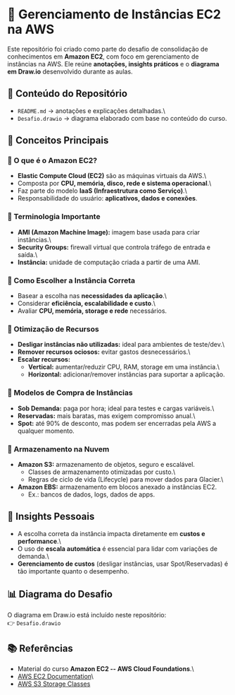 # 🚀 Gerenciamento de Instâncias EC2 na AWS

Este repositório foi criado como parte do desafio de consolidação de
conhecimentos em **Amazon EC2**, com foco em gerenciamento de instâncias
na AWS. Ele reúne **anotações, insights práticos** e o **diagrama em
Draw.io** desenvolvido durante as aulas.

## 📑 Conteúdo do Repositório

-   `README.md` → anotações e explicações detalhadas.\
-   `Desafio.drawio` → diagrama elaborado com base no conteúdo do curso.

## 📘 Conceitos Principais

### 🔹 O que é o Amazon EC2?

-   **Elastic Compute Cloud (EC2)** são as máquinas virtuais da AWS.\
-   Composta por **CPU, memória, disco, rede e sistema operacional**.\
-   Faz parte do modelo **IaaS (Infraestrutura como Serviço)**.\
-   Responsabilidade do usuário: **aplicativos, dados e conexões**.

### 🔹 Terminologia Importante

-   **AMI (Amazon Machine Image):** imagem base usada para criar
    instâncias.\
-   **Security Groups:** firewall virtual que controla tráfego de
    entrada e saída.\
-   **Instância:** unidade de computação criada a partir de uma AMI.

### 🔹 Como Escolher a Instância Correta

-   Basear a escolha nas **necessidades da aplicação**.\
-   Considerar **eficiência, escalabilidade e custo**.\
-   Avaliar **CPU, memória, storage e rede** necessários.

### 🔹 Otimização de Recursos

-   **Desligar instâncias não utilizadas:** ideal para ambientes de
    teste/dev.\
-   **Remover recursos ociosos:** evitar gastos desnecessários.\
-   **Escalar recursos:**
    -   **Vertical:** aumentar/reduzir CPU, RAM, storage em uma
        instância.\
    -   **Horizontal:** adicionar/remover instâncias para suportar a
        aplicação.

### 🔹 Modelos de Compra de Instâncias

-   **Sob Demanda:** paga por hora; ideal para testes e cargas
    variáveis.\
-   **Reservadas:** mais baratas, mas exigem compromisso anual.\
-   **Spot:** até 90% de desconto, mas podem ser encerradas pela AWS a
    qualquer momento.

### 🔹 Armazenamento na Nuvem

-   **Amazon S3:** armazenamento de objetos, seguro e escalável.
    -   Classes de armazenamento otimizadas por custo.\
    -   Regras de ciclo de vida (Lifecycle) para mover dados para
        Glacier.\
-   **Amazon EBS:** armazenamento em blocos anexado a instâncias EC2.
    -   Ex.: bancos de dados, logs, dados de apps.

## 📝 Insights Pessoais

-   A escolha correta da instância impacta diretamente em **custos e
    performance**.\
-   O uso de **escala automática** é essencial para lidar com variações
    de demanda.\
-   **Gerenciamento de custos** (desligar instâncias, usar
    Spot/Reservadas) é tão importante quanto o desempenho.

## 📊 Diagrama do Desafio

O diagrama em Draw.io está incluído neste repositório:\
👉 `Desafio.drawio`

## 📚 Referências

-   Material do curso **Amazon EC2 -- AWS Cloud Foundations**.\
-   [AWS EC2 Documentation](https://docs.aws.amazon.com/ec2/)\
-   [AWS S3 Storage
    Classes](https://aws.amazon.com/pt/s3/storage-classes/)
